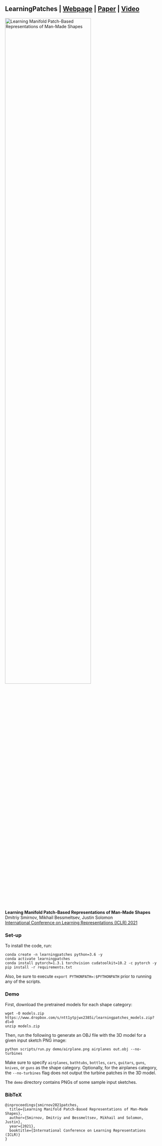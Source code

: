 ## LearningPatches | [Webpage](https://people.csail.mit.edu/smirnov/learning-patches/) | [Paper](https://openreview.net/forum?id=Gu5WqN9J3Fn) | [Video](https://youtu.be/mxpkK9hHfFE)

<img src="https://people.csail.mit.edu/smirnov/learning-patches/im.png" width="75%" alt="Learning Manifold Patch-Based Representations of Man-Made Shapes" />

**Learning Manifold Patch-Based Representations of Man-Made Shapes**<br>
Dmitriy Smirnov, Mikhail Bessmeltsev, Justin Solomon<br>
[International Conference on Learning Representations (ICLR) 2021](https://iclr.cc/Conferences/2021/)

### Set-up
To install the code, run:
```
conda create -n learningpatches python=3.6 -y
conda activate learningpatches
conda install pytorch=1.3.1 torchvision cudatoolkit=10.2 -c pytorch -y
pip install -r requirements.txt
```

Also, be sure to execute `export PYTHONPATH=:$PYTHONPATH` prior to running any of the scripts.

### Demo
First, download the pretrained models for each shape category:
```
wget -O models.zip https://www.dropbox.com/s/ntt1ytpjwx2385i/learningpatches_models.zip?dl=0
unzip models.zip
```

Then, run the following to generate an OBJ file with the 3D model for a given input sketch PNG image:
```
python scripts/run.py demo/airplane.png airplanes out.obj --no-turbines
```
Make sure to specify `airplanes`, `bathtubs`, `bottles`, `cars`, `guitars`,
`guns`, `knives`, or `guns` as the shape category. Optionally, for the airplanes
category, the `--no-turbines` flag does not output the turbine patches in the 
3D model.

The `demo` directory contains PNGs of some sample input sketches.

### BibTeX
```
@inproceedings{smirnov2021patches,
  title={Learning Manifold Patch-Based Representations of Man-Made Shapes},
  author={Smirnov, Dmitriy and Bessmeltsev, Mikhail and Solomon, Justin},
  year={2021},
  booktitle={International Conference on Learning Representations (ICLR)}
}
```
